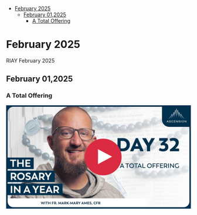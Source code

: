 <!-- toc -->

- [February 2025](#february-2025)
  * [February 01,2025](#february-012025)
    + [A Total Offering](#a-total-offering)

<!-- tocstop -->

# February 2025

RIAY February 2025

## February 01,2025

### A Total Offering

[![A Total Offering](https://raw.githubusercontent.com/linusjf/RIAY/main/February/jpgs/Day032.jpg)](https://youtu.be/CagK_uBu6LU "A Total Offering")
